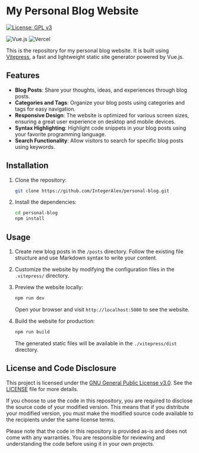 # My Personal Blog Website

[![License: GPL v3](https://img.shields.io/badge/License-GPL%20v3-blue.svg)](https://www.gnu.org/licenses/gpl-3.0)

![Vue.js](https://img.shields.io/badge/vuejs-%2335495e.svg?style=for-the-badge&logo=vuedotjs&logoColor=%234FC08D)
![Vercel](https://img.shields.io/badge/vercel-%23000000.svg?style=for-the-badge&logo=vercel&logoColor=white)

This is the repository for my personal blog website. It is built using [Vitepress](https://vitepress.vuejs.org/), a fast and lightweight static site generator powered by Vue.js.

## Features

- **Blog Posts**: Share your thoughts, ideas, and experiences through blog posts.
- **Categories and Tags**: Organize your blog posts using categories and tags for easy navigation.
- **Responsive Design**: The website is optimized for various screen sizes, ensuring a great user experience on desktop and mobile devices.
- **Syntax Highlighting**: Highlight code snippets in your blog posts using your favorite programming language.
- **Search Functionality**: Allow visitors to search for specific blog posts using keywords.

## Installation

1. Clone the repository:

    ```bash
    git clone https://github.com/IntegerAlex/personal-blog.git
    ```

2. Install the dependencies:

    ```bash
    cd personal-blog
    npm install
    ```

## Usage

1. Create new blog posts in the `/posts` directory. Follow the existing file structure and use Markdown syntax to write your content.

2. Customize the website by modifying the configuration files in the `.vitepress/` directory.

3. Preview the website locally:

    ```bash
    npm run dev
    ```

    Open your browser and visit `http://localhost:5000` to see the website.

4. Build the website for production:

    ```bash
    npm run build
    ```

    The generated static files will be available in the `./vitepress/dist` directory.

## License and Code Disclosure

This project is licensed under the [GNU General Public License v3.0](https://www.gnu.org/licenses/gpl-3.0). See the [LICENSE](LICENSE) file for more details.

If you choose to use the code in this repository, you are required to disclose the source code of your modified version. This means that if you distribute your modified version, you must make the modified source code available to the recipients under the same license terms.

Please note that the code in this repository is provided as-is and does not come with any warranties. You are responsible for reviewing and understanding the code before using it in your own projects.
